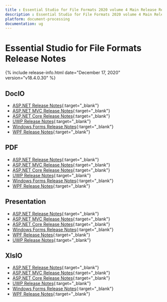 ```yaml
---
title : Essential Studio for File Formats 2020 volume 4 Main Release Release Notes  
description : Essential Studio for File Formats 2020 volume 4 Main Release Release Notes  
platform: document-processing
documentation: ug
---
```


# Essential Studio for File Formats  Release Notes  

{% include release-info.html date="December 17, 2020" version="v18.4.0.30" %} 

## DocIO

* [ASP.NET Release Notes](/aspnet/release-notes/v18.4.0.30#docio){:target="_blank"}
* [ASP.NET MVC Release Notes](/aspnetmvc/release-notes/v18.4.0.30#docio){:target="_blank"}
* [ASP.NET Core Release Notes](/aspnet-core/release-notes/v18.4.0.30#docio){:target="_blank"}
* [UWP Release Notes](/uwp/release-notes/v18.4.0.30#docio){:target="_blank"}
* [Windows Forms Release Notes](/windowsforms/release-notes/v18.4.0.30#docio){:target="_blank"}
* [WPF Release Notes](/wpf/release-notes/v18.4.0.30#docio){:target="_blank"}


## PDF

* [ASP.NET Release Notes](/aspnet/release-notes/v18.4.0.30#pdf){:target="_blank"}
* [ASP.NET MVC Release Notes](/aspnetmvc/release-notes/v18.4.0.30#pdf){:target="_blank"}
* [ASP.NET Core Release Notes](/aspnet-core/release-notes/v18.4.0.30#pdf){:target="_blank"}
* [UWP Release Notes](/uwp/release-notes/v18.4.0.30#pdf){:target="_blank"}
* [Windows Forms Release Notes](/windowsforms/release-notes/v18.4.0.30#pdf){:target="_blank"}
* [WPF Release Notes](/wpf/release-notes/v18.4.0.30#pdf){:target="_blank"}


## Presentation

* [ASP.NET Release Notes](/aspnet/release-notes/v18.4.0.30#presentation){:target="_blank"}
* [ASP.NET MVC Release Notes](/aspnetmvc/release-notes/v18.4.0.30#presentation){:target="_blank"}
* [ASP.NET Core Release Notes](/aspnet-core/release-notes/v18.4.0.30#presentation){:target="_blank"}
* [Windows Forms Release Notes](/windowsforms/release-notes/v18.4.0.30#presentation){:target="_blank"}
* [WPF Release Notes](/wpf/release-notes/v18.4.0.30#presentation){:target="_blank"}
* [UWP Release Notes](/uwp/release-notes/v18.4.0.30#presentation){:target="_blank"}


## XlsIO

* [ASP.NET Release Notes](/aspnet/release-notes/v18.4.0.30#xlsio){:target="_blank"}
* [ASP.NET MVC Release Notes](/aspnetmvc/release-notes/v18.4.0.30#xlsio){:target="_blank"}
* [ASP.NET Core Release Notes](/aspnet-core/release-notes/v18.4.0.30#xlsio){:target="_blank"}
* [UWP Release Notes](/uwp/release-notes/v18.4.0.30#xlsio){:target="_blank"}
* [Windows Forms Release Notes](/windowsforms/release-notes/v18.4.0.30#xlsio){:target="_blank"}
* [WPF Release Notes](/wpf/release-notes/v18.4.0.30#xlsio){:target="_blank"}